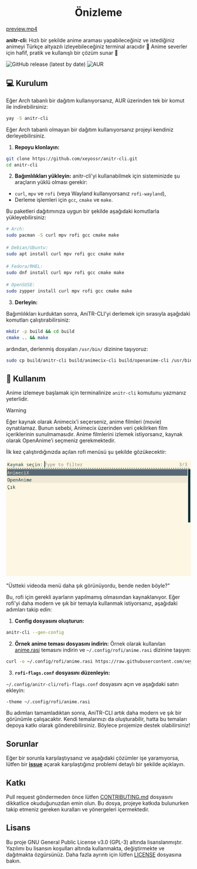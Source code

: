 <div align="center">
  <h1>Önizleme</h1>
</div>

[preview.mp4](https://github.com/user-attachments/assets/b788b569-df31-4559-8a7c-fb9d8e5099fa)

**anitr-cli:** Hızlı bir şekilde anime araması yapabileceğiniz ve istediğiniz animeyi Türkçe altyazılı izleyebileceğiniz terminal aracıdır 💫 Anime severler için hafif, pratik ve kullanışlı bir çözüm sunar 🚀

![GitHub release (latest by date)](https://img.shields.io/github/v/release/xeyossr/anitr-cli?style=for-the-badge)
![AUR](https://img.shields.io/aur/version/anitr-cli?style=for-the-badge)

## 💻 Kurulum

Eğer Arch tabanlı bir dağıtım kullanıyorsanız, AUR üzerinden tek bir komut ile indirebilirsiniz:

```bash
yay -S anitr-cli
```

Eğer Arch tabanlı olmayan bir dağıtım kullanıyorsanız projeyi kendiniz derleyebilirsiniz.

1. **Repoyu klonlayın:**

```bash
git clone https://github.com/xeyossr/anitr-cli.git
cd anitr-cli
```

2. **Bağımlılıkları yükleyin:**
   anitr-cli'yi kullanabilmek için sisteminizde şu araçların yüklü olması gerekir:

- `curl`, `mpv` ve `rofi` (veya Wayland kullanıyorsanız `rofi-wayland`),
- Derleme işlemleri için `gcc`, `cmake` ve `make`.

Bu paketleri dağıtımınıza uygun bir şekilde aşağıdaki komutlarla yükleyebilirsiniz:

```bash
# Arch:
sudo pacman -S curl mpv rofi gcc cmake make

# Debian/Ubuntu:
sudo apt install curl mpv rofi gcc cmake make

# Fedora/RHEL:
sudo dnf install curl mpv rofi gcc cmake make

# OpenSUSE:
sudo zypper install curl mpv rofi gcc cmake make
```

3. **Derleyin:**

Bağımlılıkları kurduktan sonra, AniTR-CLI'yi derlemek için sırasıyla aşağıdaki komutları çalıştırabilirsiniz:

```bash
mkdir -p build && cd build
cmake .. && make
```

ardından, derlenmiş dosyaları `/usr/bin/` dizinine taşıyoruz:

```bash
sudo cp build/anitr-cli build/animecix-cli build/openanime-cli /usr/bin/
```

## 👾 Kullanım

Anime izlemeye başlamak için terminalinize `anitr-cli` komutunu yazmanız yeterlidir.

> [!WARNING]  
> Eğer kaynak olarak Animecix’i seçerseniz, anime filmleri (movie) oynatılamaz. Bunun sebebi, Animecix üzerinden veri çekilirken film içeriklerinin sunulmamasıdır. Anime filmlerini izlemek istiyorsanız, kaynak olarak OpenAnime’i seçmeniz gerekmektedir.


İlk kez çalıştırdığınızda açılan rofi menüsü şu şekilde gözükecektir:

![preview1](assets/preview-1.png)

"Üstteki videoda menü daha şık görünüyordu, bende neden böyle?"

Bu, rofi için gerekli ayarların yapılmamış olmasından kaynaklanıyor. Eğer rofi'yi daha modern ve şık bir temayla kullanmak istiyorsanız, aşağıdaki adımları takip edin:

1. **Config dosyasını oluşturun:**

```bash
anitr-cli --gen-config
```

2. **Örnek anime teması dosyasını indirin:**
   Örnek olarak kullanılan [anime.rasi](https://raw.githubusercontent.com/xeyossr/anitr-cli/main/rofi%20themes/anime.rasi) temasını indirin ve `~/.config/rofi/anime.rasi` dizinine taşıyın:

```bash
curl -o ~/.config/rofi/anime.rasi https://raw.githubusercontent.com/xeyossr/anitr-cli/main/rofi%20themes/anime.rasi
```

3. **`rofi-flags.conf` dosyasını düzenleyin:**

`~/.config/anitr-cli/rofi-flags.conf` dosyasını açın ve aşağıdaki satırı ekleyin:

```bash
-theme ~/.config/rofi/anime.rasi
```

Bu adımları tamamladıktan sonra, AniTR-CLI artık daha modern ve şık bir görünümle çalışacaktır.
Kendi temalarınızı da oluşturabilir, hatta bu temaları depoya katkı olarak gönderebilirsiniz. Böylece projemize destek olabilirsiniz!

## Sorunlar

Eğer bir sorunla karşılaştıysanız ve aşağıdaki çözümler işe yaramıyorsa, lütfen bir [**issue**](https://github.com/xeyossr/anitr-cli/issue) açarak karşılaştığınız problemi detaylı bir şekilde açıklayın.

## Katkı

Pull request göndermeden önce lütfen [CONTRIBUTING.md](CONTRIBUTING.md) dosyasını dikkatlice okuduğunuzdan emin olun. Bu dosya, projeye katkıda bulunurken takip etmeniz gereken kuralları ve yönergeleri içermektedir.

## Lisans

Bu proje GNU General Public License v3.0 (GPL-3) altında lisanslanmıştır. Yazılımı bu lisansın koşulları altında kullanmakta, değiştirmekte ve dağıtmakta özgürsünüz. Daha fazla ayrıntı için lütfen [LICENSE](LICENSE) dosyasına bakın.
